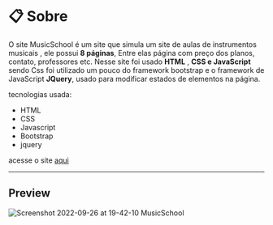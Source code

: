 # 📋 Sobre 

O site MusicSchool é um site que simula um site de aulas de instrumentos musicais , ele possui <strong>8 páginas</strong>,
Entre elas página com preço dos planos, contato, professores etc. Nesse site foi usado <strong>HTML</strong> , <strong>CSS e JavaScript</strong> sendo
Css foi utilizado um pouco do framework bootstrap e o framework de JavaScript <strong>JQuery</strong>, usado para modificar estados de elementos na página.

tecnologias usada:

- HTML
- CSS
- Javascript
- Bootstrap
- jquery

acesse o site [aqui](https://guilhermealves-prog.github.io/musicSchool-site/)

--------

## Preview

![Screenshot 2022-09-26 at 19-42-10 MusicSchool](https://user-images.githubusercontent.com/70963422/192393516-4f1180dc-1e91-4465-a183-1312f989a8d4.png)

